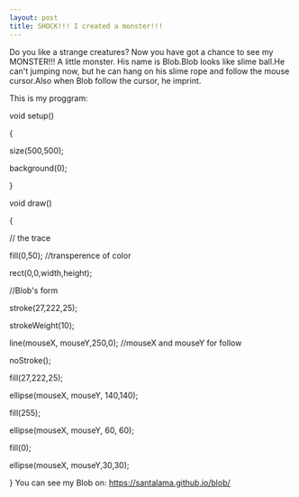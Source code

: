 ```yaml
---
layout: post
title: SHOCK!!! I created a monster!!!
---
```

Do you like a strange creatures?
Now you have got a chance to see my MONSTER!!! A little monster.
His name is Blob.Blob looks like slime ball.He can't jumping now, but he can hang on his slime rope and follow the mouse cursor.Also when Blob follow the cursor, he imprint.

This is my proggram:

void setup()

{

size(500,500);

background(0);

}

void draw()

{

// the trace

fill(0,50); //transperence of color

rect(0,0,width,height);

//Blob's form

stroke(27,222,25);

strokeWeight(10);

line(mouseX, mouseY,250,0); //mouseX and mouseY for follow

noStroke();

fill(27,222,25);

ellipse(mouseX, mouseY, 140,140);

fill(255);

ellipse(mouseX, mouseY, 60, 60);

fill(0);

ellipse(mouseX, mouseY,30,30);

}
You can see my Blob on:
https://santalama.github.io/blob/ 
